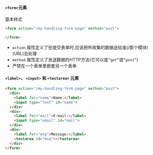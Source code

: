 #### **`<form>`元素**

基本样式

```html
<form action="/my-handling-form-page" method="post">

</form>
```

- `action` 属性定义了在提交表单时,应该把所收集的数据送给谁(/那个模块)(URL)去处理
- `method` 属性定义了发送数据的HTTP方法(它可以是`“get”`或`“post”`)
- 严禁在一个表单里嵌套另一个表单

#### `<label>`、 `<input>` 和 `<textarea>` 元素

```html
<form action="/my-handling-form-page" method="post">
  <div>
    <label for="name">Name:</label>
    <input type="text" id="name">
  </div>
  <div>
    <label for="mail">E-mail:</label>
    <input type="email" id="mail">
  </div>
  <div>
    <label for="msg">Message:</label>
    <textarea id="msg"></textarea>
  </div>
</form>
```

